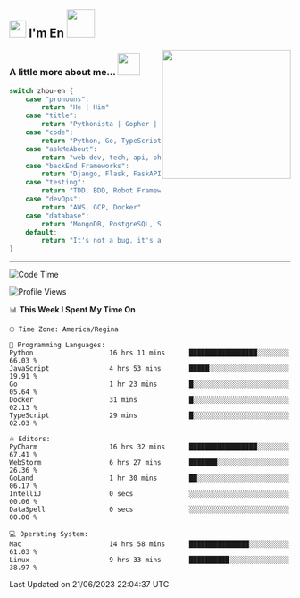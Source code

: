 <h2><img src="https://emojis.slackmojis.com/emojis/images/1531849430/4246/blob-sunglasses.gif?1531849430" width="30"/> I'm En <img src="https://media.giphy.com/media/12oufCB0MyZ1Go/giphy.gif" width="50"></h2>

<img align='right' src="https://media.giphy.com/media/GP1TJJSV4Ys1r64q2A/giphy.gif" width="230">
<!-- <img align='right' src="https://media.giphy.com/media/M9gbBd9nbDrOTu1Mqx/giphy.gif" width="230"> -->


### A little more about me... <img src="https://media.giphy.com/media/jjcvCCXrM3iCY/giphy.gif" width="40">  
<!--
```javascript
const zhou-en = {
    pronouns: "He" | "Him",
    title: "Pythonista" | "Gopher" | "Rustacean",
    code: ["Python", "Go", "Rust", "TypeScript"],
    askMeAbout: ["web dev", "tech", "app dev", "photography"],
    technologies: {
        backEnd: {
            python: ["Django", "Flask", "FaskAPI"],
            go: []
        },
        scraping: ["selenium", "scrapy", "spider"],
        testing: ["Robot Framework"],
        devOps: ["AWS", "Docker", "GCP", "Nginx"],
        databases: ["mongo", "postgresql", "sqlite"],
        misc: ["Firebase", "Heroku"]
    },
    architecture: ["Event Driven Architecture", "Microservices"],
    currentFocus: ["Temporal", "Rust"],
    funFact: "It's not a bug, it's a feature!"
};
```
  -->

```go
switch zhou-en {
    case "pronouns":
        return "He | Him"
    case "title":
        return "Pythonista | Gopher | Rustacean"
    case "code":
        return "Python, Go, TypeScript, Rust"
    case "askMeAbout":
        return "web dev, tech, api, photography, basketball"
    case "backEnd Frameworks":
        return "Django, Flask, FaskAPI, Temporal"
    case "testing":
        return "TDD, BDD, Robot Framework, pytest"
    case "devOps":
        return "AWS, GCP, Docker"
    case "database":
        return "MongoDB, PostgreSQL, Sqlit"
    default:
        return "It's not a bug, it's a feature!"
}
```




---
<!--START_SECTION:waka-->
![Code Time](http://img.shields.io/badge/Code%20Time-750%20hrs-blue)

![Profile Views](http://img.shields.io/badge/Profile%20Views-48-blue)

📊 **This Week I Spent My Time On** 

```text
🕑︎ Time Zone: America/Regina

💬 Programming Languages: 
Python                   16 hrs 11 mins      █████████████████░░░░░░░░   66.03 % 
JavaScript               4 hrs 53 mins       █████░░░░░░░░░░░░░░░░░░░░   19.91 % 
Go                       1 hr 23 mins        █░░░░░░░░░░░░░░░░░░░░░░░░   05.64 % 
Docker                   31 mins             █░░░░░░░░░░░░░░░░░░░░░░░░   02.13 % 
TypeScript               29 mins             █░░░░░░░░░░░░░░░░░░░░░░░░   02.03 % 

🔥 Editors: 
PyCharm                  16 hrs 32 mins      █████████████████░░░░░░░░   67.41 % 
WebStorm                 6 hrs 27 mins       ███████░░░░░░░░░░░░░░░░░░   26.36 % 
GoLand                   1 hr 30 mins        ██░░░░░░░░░░░░░░░░░░░░░░░   06.17 % 
IntelliJ                 0 secs              ░░░░░░░░░░░░░░░░░░░░░░░░░   00.06 % 
DataSpell                0 secs              ░░░░░░░░░░░░░░░░░░░░░░░░░   00.00 % 

💻 Operating System: 
Mac                      14 hrs 58 mins      ███████████████░░░░░░░░░░   61.03 % 
Linux                    9 hrs 33 mins       ██████████░░░░░░░░░░░░░░░   38.97 % 
```


 Last Updated on 21/06/2023 22:04:37 UTC
<!--END_SECTION:waka-->
